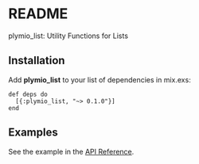 # README

plymio\_list: Utility Functions for Lists

## Installation

Add **plymio\_list** to your list of dependencies in <span class="underline">mix.exs</span>:

    def deps do
      [{:plymio_list, "~> 0.1.0"}]
    end

## Examples

See the example in the [API Reference](<https://hexdocs.pm/plymio_list/readme.html>).